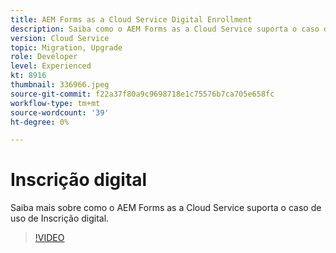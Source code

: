```yaml
---
title: AEM Forms as a Cloud Service Digital Enrollment
description: Saiba como o AEM Forms as a Cloud Service suporta o caso de uso de Inscrição digital.
version: Cloud Service
topic: Migration, Upgrade
role: Developer
level: Experienced
kt: 8916
thumbnail: 336966.jpeg
source-git-commit: f22a37f80a9c9698718e1c75576b7ca705e658fc
workflow-type: tm+mt
source-wordcount: '39'
ht-degree: 0%

---
```



# Inscrição digital

Saiba mais sobre como o AEM Forms as a Cloud Service suporta o caso de uso de Inscrição digital.

>[!VIDEO](https://video.tv.adobe.com/v/336966/?quality=12&learn=on)
